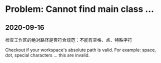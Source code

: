 # Problem: Cannot find main class ...

## 2020-09-16

检查工作区的绝对路径是否符合规范：不能有空格、点、特殊字符

Checkout if your workspace's absolute path is valid. For example: space, dot, special characters ... this are invalid.